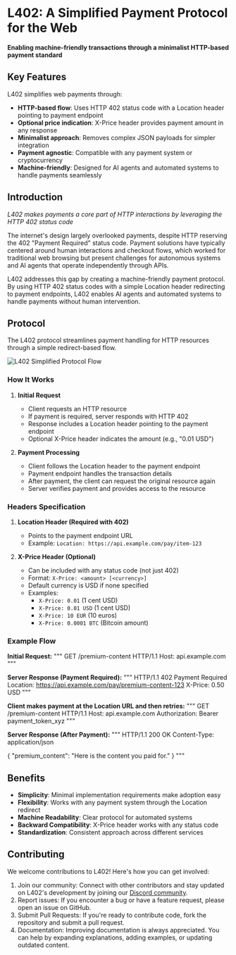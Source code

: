 # L402: A Simplified Payment Protocol for the Web

**Enabling machine-friendly transactions through a minimalist HTTP-based payment standard**

## Key Features

L402 simplifies web payments through:

- **HTTP-based flow**: Uses HTTP 402 status code with a Location header pointing to payment endpoint
- **Optional price indication**: X-Price header provides payment amount in any response
- **Minimalist approach**: Removes complex JSON payloads for simpler integration
- **Payment agnostic**: Compatible with any payment system or cryptocurrency
- **Machine-friendly**: Designed for AI agents and automated systems to handle payments seamlessly

## Introduction

*L402 makes payments a core part of HTTP interactions by leveraging the HTTP 402 status code*

The internet's design largely overlooked payments, despite HTTP reserving the 402 "Payment Required" status code. Payment solutions have typically centered around human interactions and checkout flows, which worked for traditional web browsing but present challenges for autonomous systems and AI agents that operate independently through APIs.

L402 addresses this gap by creating a machine-friendly payment protocol. By using HTTP 402 status codes with a simple Location header redirecting to payment endpoints, L402 enables AI agents and automated systems to handle payments without human intervention.

## Protocol

The L402 protocol streamlines payment handling for HTTP resources through a simple redirect-based flow.

![L402 Simplified Protocol Flow](l402-protocol-flow.svg)

### How It Works

1. **Initial Request**
   - Client requests an HTTP resource
   - If payment is required, server responds with HTTP 402
   - Response includes a Location header pointing to the payment endpoint
   - Optional X-Price header indicates the amount (e.g., "0.01 USD")

2. **Payment Processing**
   - Client follows the Location header to the payment endpoint
   - Payment endpoint handles the transaction details
   - After payment, the client can request the original resource again
   - Server verifies payment and provides access to the resource

### Headers Specification

1. **Location Header (Required with 402)**
   - Points to the payment endpoint URL
   - Example: `Location: https://api.example.com/pay/item-123`

2. **X-Price Header (Optional)**
   - Can be included with any status code (not just 402)
   - Format: `X-Price: <amount> [<currency>]`
   - Default currency is USD if none specified
   - Examples:
     - `X-Price: 0.01` (1 cent USD)
     - `X-Price: 0.01 USD` (1 cent USD)
     - `X-Price: 10 EUR` (10 euros)
     - `X-Price: 0.0001 BTC` (Bitcoin amount)

### Example Flow

**Initial Request:**
"""
GET /premium-content HTTP/1.1
Host: api.example.com
"""

**Server Response (Payment Required):**
"""
HTTP/1.1 402 Payment Required
Location: https://api.example.com/pay/premium-content-123
X-Price: 0.50 USD
"""

**Client makes payment at the Location URL and then retries:**
"""
GET /premium-content HTTP/1.1
Host: api.example.com
Authorization: Bearer payment_token_xyz
"""

**Server Response (After Payment):**
"""
HTTP/1.1 200 OK
Content-Type: application/json

{
  "premium_content": "Here is the content you paid for."
}
"""

## Benefits

- **Simplicity**: Minimal implementation requirements make adoption easy
- **Flexibility**: Works with any payment system through the Location redirect
- **Machine Readability**: Clear protocol for automated systems
- **Backward Compatibility**: X-Price header works with any status code
- **Standardization**: Consistent approach across different services

## Contributing

We welcome contributions to L402! Here's how you can get involved:
1. Join our community: Connect with other contributors and stay updated on L402's development by joining our [Discord community](https://discord.gg/2tPYBgWzQm).
2. Report issues: If you encounter a bug or have a feature request, please open an issue on GitHub.
3. Submit Pull Requests: If you're ready to contribute code, fork the repository and submit a pull request.
4. Documentation: Improving documentation is always appreciated. You can help by expanding explanations, adding examples, or updating outdated content.